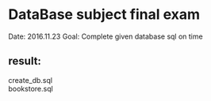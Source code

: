# DataBase subject final exam

Date: 2016.11.23
Goal: Complete given database sql on time

## result:  
create_db.sql  
bookstore.sql  
